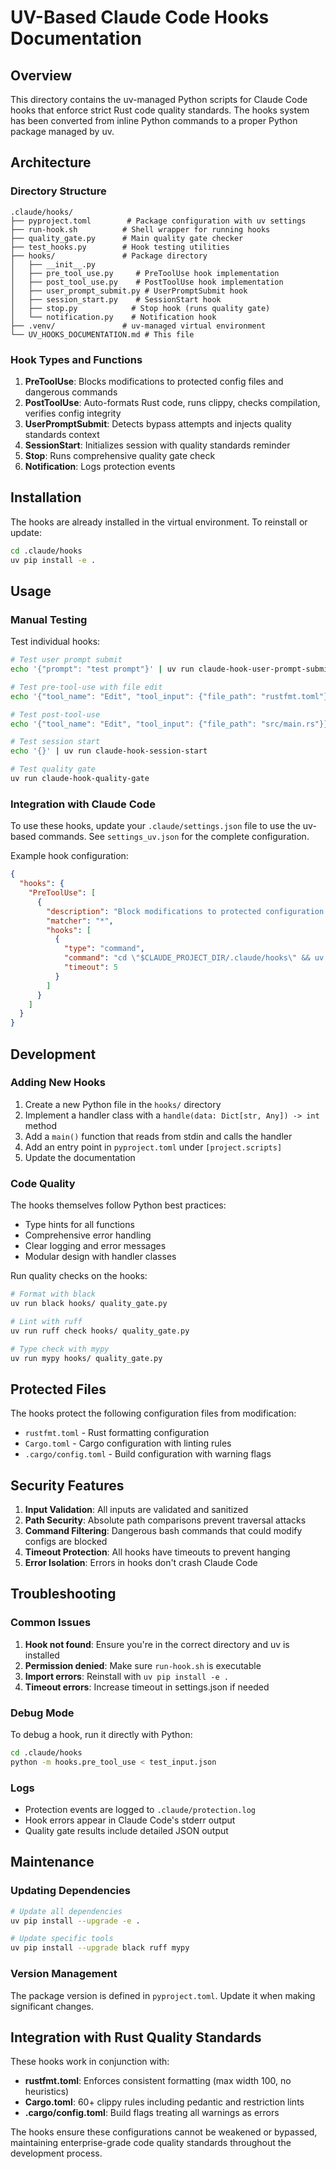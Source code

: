# UV-Based Claude Code Hooks Documentation

## Overview

This directory contains the uv-managed Python scripts for Claude Code hooks that enforce strict Rust code quality standards. The hooks system has been converted from inline Python commands to a proper Python package managed by uv.

## Architecture

### Directory Structure
```
.claude/hooks/
├── pyproject.toml        # Package configuration with uv settings
├── run-hook.sh          # Shell wrapper for running hooks
├── quality_gate.py      # Main quality gate checker
├── test_hooks.py        # Hook testing utilities
├── hooks/               # Package directory
│   ├── __init__.py
│   ├── pre_tool_use.py     # PreToolUse hook implementation
│   ├── post_tool_use.py    # PostToolUse hook implementation
│   ├── user_prompt_submit.py # UserPromptSubmit hook
│   ├── session_start.py    # SessionStart hook
│   ├── stop.py            # Stop hook (runs quality gate)
│   └── notification.py    # Notification hook
├── .venv/               # uv-managed virtual environment
└── UV_HOOKS_DOCUMENTATION.md # This file
```

### Hook Types and Functions

1. **PreToolUse**: Blocks modifications to protected config files and dangerous commands
2. **PostToolUse**: Auto-formats Rust code, runs clippy, checks compilation, verifies config integrity
3. **UserPromptSubmit**: Detects bypass attempts and injects quality standards context
4. **SessionStart**: Initializes session with quality standards reminder
5. **Stop**: Runs comprehensive quality gate check
6. **Notification**: Logs protection events

## Installation

The hooks are already installed in the virtual environment. To reinstall or update:

```bash
cd .claude/hooks
uv pip install -e .
```

## Usage

### Manual Testing

Test individual hooks:

```bash
# Test user prompt submit
echo '{"prompt": "test prompt"}' | uv run claude-hook-user-prompt-submit

# Test pre-tool-use with file edit
echo '{"tool_name": "Edit", "tool_input": {"file_path": "rustfmt.toml"}}' | uv run claude-hook-pre-tool-use

# Test post-tool-use
echo '{"tool_name": "Edit", "tool_input": {"file_path": "src/main.rs"}}' | uv run claude-hook-post-tool-use

# Test session start
echo '{}' | uv run claude-hook-session-start

# Test quality gate
uv run claude-hook-quality-gate
```

### Integration with Claude Code

To use these hooks, update your `.claude/settings.json` file to use the uv-based commands. See `settings_uv.json` for the complete configuration.

Example hook configuration:
```json
{
  "hooks": {
    "PreToolUse": [
      {
        "description": "Block modifications to protected configuration files",
        "matcher": "*",
        "hooks": [
          {
            "type": "command",
            "command": "cd \"$CLAUDE_PROJECT_DIR/.claude/hooks\" && uv run claude-hook-pre-tool-use",
            "timeout": 5
          }
        ]
      }
    ]
  }
}
```

## Development

### Adding New Hooks

1. Create a new Python file in the `hooks/` directory
2. Implement a handler class with a `handle(data: Dict[str, Any]) -> int` method
3. Add a `main()` function that reads from stdin and calls the handler
4. Add an entry point in `pyproject.toml` under `[project.scripts]`
5. Update the documentation

### Code Quality

The hooks themselves follow Python best practices:
- Type hints for all functions
- Comprehensive error handling
- Clear logging and error messages
- Modular design with handler classes

Run quality checks on the hooks:
```bash
# Format with black
uv run black hooks/ quality_gate.py

# Lint with ruff
uv run ruff check hooks/ quality_gate.py

# Type check with mypy
uv run mypy hooks/ quality_gate.py
```

## Protected Files

The hooks protect the following configuration files from modification:
- `rustfmt.toml` - Rust formatting configuration
- `Cargo.toml` - Cargo configuration with linting rules
- `.cargo/config.toml` - Build configuration with warning flags

## Security Features

1. **Input Validation**: All inputs are validated and sanitized
2. **Path Security**: Absolute path comparisons prevent traversal attacks
3. **Command Filtering**: Dangerous bash commands that could modify configs are blocked
4. **Timeout Protection**: All hooks have timeouts to prevent hanging
5. **Error Isolation**: Errors in hooks don't crash Claude Code

## Troubleshooting

### Common Issues

1. **Hook not found**: Ensure you're in the correct directory and uv is installed
2. **Permission denied**: Make sure `run-hook.sh` is executable
3. **Import errors**: Reinstall with `uv pip install -e .`
4. **Timeout errors**: Increase timeout in settings.json if needed

### Debug Mode

To debug a hook, run it directly with Python:
```bash
cd .claude/hooks
python -m hooks.pre_tool_use < test_input.json
```

### Logs

- Protection events are logged to `.claude/protection.log`
- Hook errors appear in Claude Code's stderr output
- Quality gate results include detailed JSON output

## Maintenance

### Updating Dependencies

```bash
# Update all dependencies
uv pip install --upgrade -e .

# Update specific tools
uv pip install --upgrade black ruff mypy
```

### Version Management

The package version is defined in `pyproject.toml`. Update it when making significant changes.

## Integration with Rust Quality Standards

These hooks work in conjunction with:
- **rustfmt.toml**: Enforces consistent formatting (max width 100, no heuristics)
- **Cargo.toml**: 60+ clippy rules including pedantic and restriction lints
- **.cargo/config.toml**: Build flags treating all warnings as errors

The hooks ensure these configurations cannot be weakened or bypassed, maintaining enterprise-grade code quality standards throughout the development process.